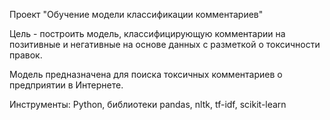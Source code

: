 Проект "Обучение модели классификации комментариев"

Цель - построить модель, классифицирующую комментарии на позитивные и негативные на основе данных с разметкой о токсичности правок.

Модель предназначена для поиска токсичных комментариев о предприятии в Интернете.

Инструменты: Python, библиотеки pandas, nltk, tf-idf, scikit-learn
